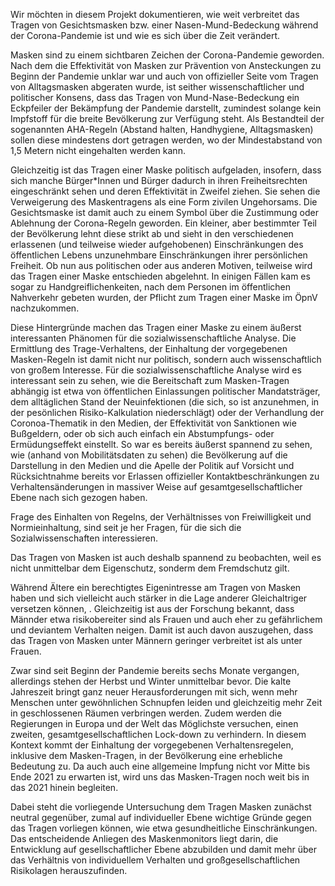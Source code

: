 Wir möchten in diesem Projekt dokumentieren, wie weit verbreitet das Tragen von Gesichtsmasken bzw. einer Nasen-Mund-Bedeckung während der Corona-Pandemie ist und wie es sich über die Zeit verändert.

Masken sind zu einem sichtbaren Zeichen der Corona-Pandemie geworden. Nach dem die Effektivität von Masken zur Prävention von Ansteckungen zu Beginn der Pandemie unklar war und auch von offizieller Seite vom Tragen von Alltagsmasken abgeraten wurde, ist seither wissenschaftlicher und politischer Konsens, dass das Tragen von Mund-Nase-Bedeckung ein Eckpfeiler der Bekämpfung der Pandemie darstellt, zumindest solange kein Impfstoff für die breite Bevölkerung zur Verfügung steht. Als Bestandteil der sogenannten AHA-Regeln (Abstand halten, Handhygiene, Alltagsmasken) sollen diese mindestens dort getragen werden, wo der Mindestabstand von 1,5 Metern nicht eingehalten werden kann.

Gleichzeitig ist das Tragen einer Maske politisch aufgeladen, insofern, dass sich manche Bürger*Innen und Bürger dadurch in ihren Freiheitsrechten eingeschränkt sehen und deren Effektivität in Zweifel ziehen. Sie sehen die Verweigerung des Maskentragens als eine Form zivilen Ungehorsams. Die Gesichtsmaske ist damit auch zu einem Symbol über die Zustimmung oder Ablehnung der Corona-Regeln geworden. Ein kleiner, aber bestimmter Teil der Bevölkerung lehnt diese strikt ab und sieht in den verschiedenen erlassenen (und teilweise wieder aufgehobenen) Einschränkungen des öffentlichen Lebens unzunehmbare Einschränkungen ihrer persönlichen Freiheit. Ob nun aus politischen oder aus anderen Motiven, teilweise wird das Tragen einer Maske entschieden abgelehnt. In einigen Fällen kam es sogar zu Handgreiflichenkeiten, nach dem Personen im öffentlichen Nahverkehr gebeten wurden, der Pflicht zum Tragen einer Maske im ÖpnV nachzukommen. 

Diese Hintergründe machen das Tragen einer Maske zu einem äußerst interessanten Phänomen für die sozialwissenschaftliche Analyse. 
Die Ermittlung des Trage-Verhaltens, der Einhaltung der vorgegebenen Masken-Regeln ist damit nicht nur politisch, sondern auch wissenschaftlich von großem Interesse. 
Für die sozialwissenschaftliche Analyse wird es interessant sein zu sehen, wie die Bereitschaft zum Masken-Tragen abhängig ist etwa von öffentlichen Einlassungen politischer Mandatsträger, dem alltäglichen Stand der Neuinfektionen (die sich, so ist anzunehmen, in der pesönlichen Risiko-Kalkulation niederschlägt) oder der Verhandlung der Coronoa-Thematik in den Medien, der Effektivität von Sanktionen wie Bußgeldern, oder ob sich auch einfach ein Abstumpfungs- oder Ermüdungseffekt einstellt. So war es bereits äußerst spannend zu sehen, wie (anhand von Mobilitätsdaten zu sehen) die Bevölkerung auf die Darstellung in den Medien und die Apelle der Politik auf Vorsicht und Rücksichtnahme bereits vor Erlassen offizieller Kontaktbeschränkungen zu Verhaltensänderungen in massiver Weise auf gesamtgesellschaftlicher Ebene nach sich gezogen haben.

Frage des Einhalten von Regelns, der Verhältnisses von Freiwilligkeit und Normieinhaltung, sind seit je her Fragen, für die sich die Sozialwissenschaften interessieren.

Das Tragen von Masken ist auch deshalb spannend zu beobachten, weil es nicht unmittelbar dem Eigenschutz, sonderm dem Fremdschutz gilt. 

Während Ältere ein berechtigtes Eigenintresse am Tragen von Masken haben und sich vielleicht auch stärker in die Lage anderer Gleichaltriger versetzen können, . Gleichzeitig ist aus der Forschung bekannt, dass Männder etwa risikobereiter sind als Frauen und auch eher zu gefährlichem und deviantem Verhalten neigen. Damit ist auch davon auszugehen, dass das Tragen von Masken unter Männern geringer verbreitet ist als unter Frauen.

Zwar sind seit Beginn der Pandemie bereits sechs Monate vergangen, allerdings stehen der Herbst und Winter unmittelbar bevor. Die kalte Jahreszeit bringt ganz neuer Herausforderungen mit sich, wenn mehr Menschen unter gewöhnlichen Schnupfen leiden und gleichzeitig mehr Zeit in geschlossenen Räumen verbringen werden. Zudem werden die Regierungen in Europa und der Welt das Möglichste versuchen, einen zweiten, gesamtgesellschaftlichen Lock-down zu verhindern. In diesem Kontext kommt der Einhaltung der vorgegebenen Verhaltensregelen, inklusive dem Masken-Tragen, in der Bevölkerung eine erhebliche Bedeutung zu. Da auch auch eine allgemeine Impfung nicht vor Mitte bis Ende 2021 zu erwarten ist, wird uns das Masken-Tragen noch weit bis in das 2021 hinein begleiten.

Dabei steht die vorliegende Untersuchung dem Tragen Masken zunächst neutral gegenüber, zumal auf individueller Ebene wichtige Gründe gegen das Tragen vorliegen können, wie etwa gesundheitliche Einschränkungen. Das entscheidende Anliegen des Maskenmonitors liegt darin, die Entwicklung auf gesellschaftlicher Ebene abzubilden und damit mehr über das Verhältnis von individuellem Verhalten und großgesellschaftlichen Risikolagen herauszufinden.

